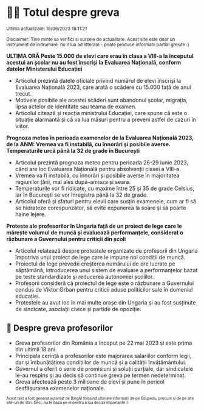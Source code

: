 # 👩‍🏫 Totul despre greva
<sub>Ultima actualizare: 18/06/2023 18:11:21</sub>

<sub>Disclaimer: Tine minte sa verifici si sursele de actualitate. Acest site este doar un instrument de indrumare: nu il lua ad litteram - poate produce informatii partial gresite :)</sub>

**ULTIMA ORĂ Peste 15.000 de elevi care erau în clasa a VIII-a la începutul acestui an școlar nu au fost înscriși la Evaluarea Națională, conform datelor Ministerului Educației**
- Articolul prezintă datele oficiale privind numărul de elevi înscriși la Evaluarea Națională 2023, care arată o scădere cu 15.000 față de anul trecut.
- Motivele posibile ale acestei scăderi sunt abandonul școlar, migrația, lipsa actelor de identitate sau teama de examen.
- Articolul citează și reacția ministrului Educației, care spune că este o situație alarmantă și că va lua măsuri pentru a preveni astfel de cazuri în viitor.

**Prognoza meteo în perioada examenelor de la Evaluarea Națională 2023, de la ANM: Vremea va fi instabilă, cu înnorări și posibile averse. Temperaturile urcă până la 32 de grade în București**
- Articolul prezintă prognoza meteo pentru perioada 26-29 iunie 2023, când are loc Evaluarea Națională pentru absolvenții clasei a VIII-a.
- Vremea va fi instabilă, cu înnorări și posibile averse în majoritatea regiunilor țării, mai ales după-amiaza și seara.
- Temperaturile vor fi ridicate, cu maxime între 25 și 35 de grade Celsius, iar în București se vor înregistra până la 32 de grade.
- Articolul oferă și sfaturi pentru elevii care susțin examenele, cum ar fi să se hidrateze corespunzător, să evite expunerea la soare și să poarte haine lejere.

**Proteste ale profesorilor în Ungaria față de un proiect de lege care le mărește volumul de muncă și evaluează performanțele, considerat o răzbunare a Guvernului pentru criticii din școli**
- Articolul relatează despre protestele organizate de profesorii din Ungaria împotriva unui proiect de lege care le impune noi condiții de muncă.
- Proiectul de lege prevede creșterea numărului de ore lucrate pe săptămână, introducerea unui sistem de evaluare a performanțelor bazat pe teste standardizate și reducerea autonomiei școlilor.
- Profesorii consideră că proiectul de lege este o răzbunare a Guvernului condus de Viktor Orban pentru criticii aduse politicilor sale în domeniul educației.
- Protestele au avut loc în mai multe orașe din Ungaria și au fost susținute de sindicate, asociații civice și partide de opoziție.

## 🏫 Despre greva profesorilor
- Greva profesorilor din România a început pe 22 mai 2023 și este prima din ultimii 18 ani.
- Principala cerință a profesorilor este majorarea salariilor conform legii, dar și îmbunătățirea condițiilor de muncă și a calității învățământului.
- Guvernul a oferit o serie de promisiuni și soluții parțiale, dar sindicatele le-au respins și au decis să continue greva pe termen nedeterminat.
- Greva afectează peste 3 milioane de elevi și pune în pericol desfășurarea examenelor naționale.


<sub><sub>Acest text a fost generat automat de BingAI folosind ultimele informatii de pe Edupedu, precum si de pe alte site-uri de stiri. Deci, nu te baza pe el pentru a lua decizii importante :)</sub></sub>